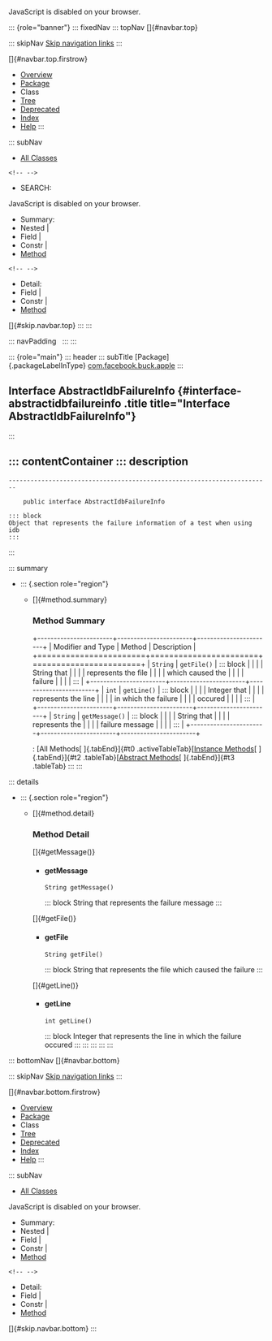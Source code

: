 <div>

JavaScript is disabled on your browser.

</div>

::: {role="banner"}
::: fixedNav
::: topNav
[]{#navbar.top}

::: skipNav
[Skip navigation links](#skip.navbar.top "Skip navigation links")
:::

[]{#navbar.top.firstrow}

-   [Overview](../../../../index.html)
-   [Package](package-summary.html)
-   Class
-   [Tree](package-tree.html)
-   [Deprecated](../../../../deprecated-list.html)
-   [Index](../../../../index-all.html)
-   [Help](../../../../help-doc.html)
:::

::: subNav
-   [All Classes](../../../../allclasses.html)

```{=html}
<!-- -->
```
-   SEARCH:

<div>

<div>

JavaScript is disabled on your browser.

</div>

</div>

<div>

-   Summary: 
-   Nested \| 
-   Field \| 
-   Constr \| 
-   [Method](#method.summary)

```{=html}
<!-- -->
```
-   Detail: 
-   Field \| 
-   Constr \| 
-   [Method](#method.detail)

</div>

[]{#skip.navbar.top}
:::
:::

::: navPadding
 
:::
:::

::: {role="main"}
::: header
::: subTitle
[Package]{.packageLabelInType} [com.facebook.buck.apple](package-summary.html)
:::

## Interface AbstractIdbFailureInfo {#interface-abstractidbfailureinfo .title title="Interface AbstractIdbFailureInfo"}
:::

::: contentContainer
::: description
-   

    ------------------------------------------------------------------------

        public interface AbstractIdbFailureInfo

    ::: block
    Object that represents the failure information of a test when using
    idb
    :::
:::

::: summary
-   ::: {.section role="region"}
    -   []{#method.summary}

        ### Method Summary

        +-----------------------+-----------------------+-----------------------+
        | Modifier and Type     | Method                | Description           |
        +=======================+=======================+=======================+
        | `String`              | `getFile()`           | ::: block             |
        |                       |                       | String that           |
        |                       |                       | represents the file   |
        |                       |                       | which caused the      |
        |                       |                       | failure               |
        |                       |                       | :::                   |
        +-----------------------+-----------------------+-----------------------+
        | `int`                 | `getLine()`           | ::: block             |
        |                       |                       | Integer that          |
        |                       |                       | represents the line   |
        |                       |                       | in which the failure  |
        |                       |                       | occured               |
        |                       |                       | :::                   |
        +-----------------------+-----------------------+-----------------------+
        | `String`              | `getMessage()`        | ::: block             |
        |                       |                       | String that           |
        |                       |                       | represents the        |
        |                       |                       | failure message       |
        |                       |                       | :::                   |
        +-----------------------+-----------------------+-----------------------+

        : [All Methods[ ]{.tabEnd}]{#t0 .activeTableTab}[[Instance
        Methods](javascript:show(2);)[ ]{.tabEnd}]{#t2
        .tableTab}[[Abstract
        Methods](javascript:show(4);)[ ]{.tabEnd}]{#t3 .tableTab}
    :::
:::

::: details
-   ::: {.section role="region"}
    -   []{#method.detail}

        ### Method Detail

        []{#getMessage()}

        -   #### getMessage

            ``` methodSignature
            String getMessage()
            ```

            ::: block
            String that represents the failure message
            :::

        []{#getFile()}

        -   #### getFile

            ``` methodSignature
            String getFile()
            ```

            ::: block
            String that represents the file which caused the failure
            :::

        []{#getLine()}

        -   #### getLine

            ``` methodSignature
            int getLine()
            ```

            ::: block
            Integer that represents the line in which the failure
            occured
            :::
    :::
:::
:::
:::

::: bottomNav
[]{#navbar.bottom}

::: skipNav
[Skip navigation links](#skip.navbar.bottom "Skip navigation links")
:::

[]{#navbar.bottom.firstrow}

-   [Overview](../../../../index.html)
-   [Package](package-summary.html)
-   Class
-   [Tree](package-tree.html)
-   [Deprecated](../../../../deprecated-list.html)
-   [Index](../../../../index-all.html)
-   [Help](../../../../help-doc.html)
:::

::: subNav
-   [All Classes](../../../../allclasses.html)

<div>

<div>

JavaScript is disabled on your browser.

</div>

</div>

<div>

-   Summary: 
-   Nested \| 
-   Field \| 
-   Constr \| 
-   [Method](#method.summary)

```{=html}
<!-- -->
```
-   Detail: 
-   Field \| 
-   Constr \| 
-   [Method](#method.detail)

</div>

[]{#skip.navbar.bottom}
:::
